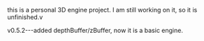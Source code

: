this is a personal 3D engine project.
I am still working on it, so it is unfinished.v

v0.5.2---added depthBuffer/zBuffer, now it is a basic engine.
